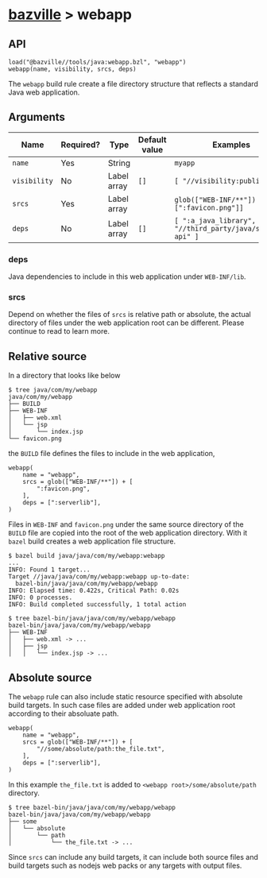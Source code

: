 # [bazville](../README.md) > webapp

## API

```
load("@bazville//tools/java:webapp.bzl", "webapp")
webapp(name, visibility, srcs, deps)
```

The `webapp` build rule create a file directory structure that reflects a
standard Java web application.

## Arguments

| Name | Required? | Type | Default value | Examples |
| ---- | --------- | ---- | ------------- | -------- |
| `name` | Yes | String | | `myapp` |
| `visibility` | No | Label array | `[]` | `[ "//visibility:public" ]` |
| `srcs` | Yes | Label array | | `glob(["WEB-INF/**"]) +  [":favicon.png"]]` |
| `deps` | No | Label array | `[]` | `[ ":a_java_library", "//third_party/java/servlet-api" ]` |

### deps

Java dependencies to include in this web application under `WEB-INF/lib`.

### srcs

Depend on whether the files of `srcs` is relative path or absolute, the actual
directory of files under the web application root can be different. Please
continue to read to learn more.

## Relative source

In a directory that looks like below

```
$ tree java/com/my/webapp
java/com/my/webapp
├── BUILD
├── WEB-INF
│   ├── web.xml
│   └── jsp
│       └── index.jsp
└── favicon.png
```

the `BUILD` file defines the files to include in the web application,

```
webapp(
    name = "webapp",
    srcs = glob(["WEB-INF/**"]) + [
        ":favicon.png",
    ],
    deps = [":serverlib"],
)
```

Files in `WEB-INF` and `favicon.png` under the same source directory of the
`BUILD` file are copied into the root of the web application directory. With
it `bazel` build creates a web application file structure.

```
$ bazel build java/java/com/my/webapp:webapp
...
INFO: Found 1 target...
Target //java/java/com/my/webapp:webapp up-to-date:
  bazel-bin/java/java/com/my/webapp/webapp
INFO: Elapsed time: 0.422s, Critical Path: 0.02s
INFO: 0 processes.
INFO: Build completed successfully, 1 total action

$ tree bazel-bin/java/java/com/my/webapp/webapp
bazel-bin/java/java/com/my/webapp/webapp
├── WEB-INF
│   ├── web.xml -> ...
│   ├── jsp
│   │   └── index.jsp -> ...
```

## Absolute source

The `webapp` rule can also include static resource specified with absolute
build targets. In such case files are added under web application root
according to their absoluate path.

```
webapp(
    name = "webapp",
    srcs = glob(["WEB-INF/**"]) + [
        "//some/absolute/path:the_file.txt",
    ],
    deps = [":serverlib"],
)
```

In this example `the_file.txt` is added to `<webapp root>/some/absolute/path`
directory.

```
$ tree bazel-bin/java/java/com/my/webapp/webapp
bazel-bin/java/java/com/my/webapp/webapp
├── some
│   └── absolute
│       └── path
│           └── the_file.txt -> ...
```

Since `srcs` can include any build targets, it can include both source files
and build targets such as nodejs web packs or any targets with output files.
